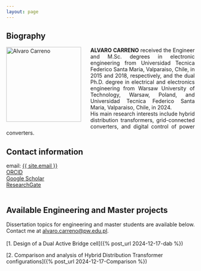 ```yaml
---
layout: page
---
```




<h2><b>Biography</b></h2>

<div style="overflow: hidden;">
    <img align="left" src="{{site.baseurl | prepend: site.url}}/Files/Images/Alvaro Carreno.png"
         width="200" height="200" alt="Alvaro Carreno" 
         style="margin-right: 25px; margin-bottom: 10px;"/>
    <div style="text-align: justify;">
        <b>ALVARO CARRENO</b> received the Engineer and M.Sc. degrees in electronic engineering 
        from Universidad Tecnica Federico Santa Maria, Valparaiso, Chile, in 2015 and 2018, 
        respectively, and the dual Ph.D. degree in electrical and electronics engineering from 
        Warsaw University of Technology, Warsaw, Poland, and Universidad Tecnica Federico Santa 
        Maria, Valparaiso, Chile, in 2024.<br>
        His main research interests include hybrid distribution transformers, grid-connected 
        converters, and digital control of power converters.
    </div>
</div>


<h2><b>Contact information</b></h2>

  <div style="line-height:120%;">
    email: <a href="mailto:{{ site.email }}">{{ site.email }}</a>
    <br>
    <a href="https://orcid.org/0000-0002-9545-662X">ORCID</a>
    <br>
    <a href="https://scholar.google.com/citations?user=CxRSWH4AAAAJ&hl=en&authuser=1">Google Scholar</a>
    <br>
    <a href="https://www.researchgate.net/profile/Alvaro-Carreno">ResearchGate</a>
  </div>

<br>

<h2><b>Available Engineering and Master projects</b></h2>

<div style="text-align: justify;"> Dissertation topics for engineering and master students are available below. Contact me at <a href= "mailto:alvaro.carreno@pw.edu.pl">alvaro.carreno@pw.edu.pl</a>.
</div>
<br>
[1. Design of a Dual Active Bridge cell]({% post_url 2024-12-17-dab %})

[2. Comparison and analysis of Hybrid Distribution Transformer configurations]({% post_url 2024-12-17-Comparison %})
